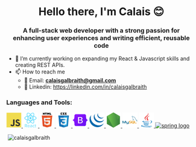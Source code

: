 <h1 align="center">Hello there, I'm Calais 😊</h1>
<h3 align="center">A full-stack web developer with a strong passion for enhancing user experiences and writing efficient, reusable code</h3>

- 🔭 I’m currently working on expanding my React & Javascript skills and creating REST APIs.
- 📫 How to reach me 
  - 📧 Email: **calaisgalbraith@gmail.com**
  - 💼 Linkedin: https://linkedin.com/in/calaisgalbraith


<h3 align="left">Languages and Tools:</h3>
<p align="left">
  <a href="https://developer.mozilla.org/en-US/docs/Web/JavaScript" target="_blank"> <img src="https://raw.githubusercontent.com/devicons/devicon/master/icons/javascript/javascript-original.svg" alt="Javascript Logo" width="40" height="40"/> </a>
  <a href="https://react.dev/" target="_blank"> <img src="https://github.com/devicons/devicon/blob/ca28c779441053191ff11710fe24a9e6c23690d6/icons/react/react-original-wordmark.svg" alt="React Logo" width="40" height="40"/> </a>
  <a href="https://www.w3.org/html/" target="_blank"> <img src="https://raw.githubusercontent.com/devicons/devicon/master/icons/html5/html5-original-wordmark.svg" alt="html5 logo" width="40" height="40"/> </a>
  <a href="https://www.w3schools.com/css/" target="_blank"> <img src="https://raw.githubusercontent.com/devicons/devicon/master/icons/css3/css3-original-wordmark.svg" alt="css3 logo" width="40" height="40"/> </a>
  <a href="https://getbootstrap.com" target="_blank"> <img src="https://github.com/devicons/devicon/blob/ca28c779441053191ff11710fe24a9e6c23690d6/icons/bootstrap/bootstrap-original.svg" alt="bootstrap logo" width="40" height="40"/> </a> 
  <a href="https://jquery.com/" target="_blank"> <img src="https://github.com/devicons/devicon/blob/ca28c779441053191ff11710fe24a9e6c23690d6/icons/jquery/jquery-plain.svg" alt="jquery logo" width="40" height="40"/> </a>
  <a href="https://nodejs.org/en" target="_blank"> <img src="https://github.com/devicons/devicon/blob/ca28c779441053191ff11710fe24a9e6c23690d6/icons/nodejs/nodejs-original.svg" alt="node.js logo" width="40" height="40"/> </a>
  <a href="https://www.mysql.com/" target="_blank"> <img src="https://raw.githubusercontent.com/devicons/devicon/master/icons/mysql/mysql-original-wordmark.svg" alt="MySQL logo" width="40" height="40"/> </a>
  <a href="https://www.java.com" target="_blank"> <img src="https://raw.githubusercontent.com/devicons/devicon/master/icons/java/java-original.svg" alt="java logo" width="40" height="40"/> </a>
  <a href="https://spring.io/" target="_blank"> <img src="https://www.vectorlogo.zone/logos/springio/springio-icon.svg" alt="spring logo" width="40" height="40"/> </a>
</p>

<p>&nbsp;<img align="center" src="https://github-readme-stats.vercel.app/api?username=calaisgalbraith&show_icons=true&locale=en" alt="calaisgalbraith" /></p>
